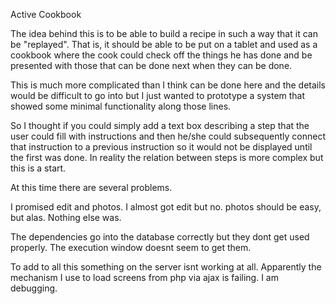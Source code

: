 Active Cookbook

The idea behind this is to be able to build a recipe in such a way that it can be "replayed". That is, it should be able to be put on a tablet and used as a cookbook where the cook could check off the things he has done and be presented with those that can be done next when they can be done. 

This is much more complicated than I think can be done here and the details would be difficult to go into but I just wanted to prototype a system that showed some minimal functionality along those lines.

So I thought if you could simply add a text box describing a step that the user could fill with instructions and then he/she could subsequently connect that instruction to a previous instruction so it would not be displayed until the first was done. In reality the relation between steps is more complex but this is a start.

At this time there are several problems. 

I promised edit and photos. I almost got edit but no. photos should be easy, but alas. Nothing else was.

The dependencies go into the database correctly but they dont get used properly. The execution window doesnt seem to get them.

To add to all this something on the server isnt working at all. Apparently the mechanism I use to load screens from php via ajax is failing. I am debugging.
